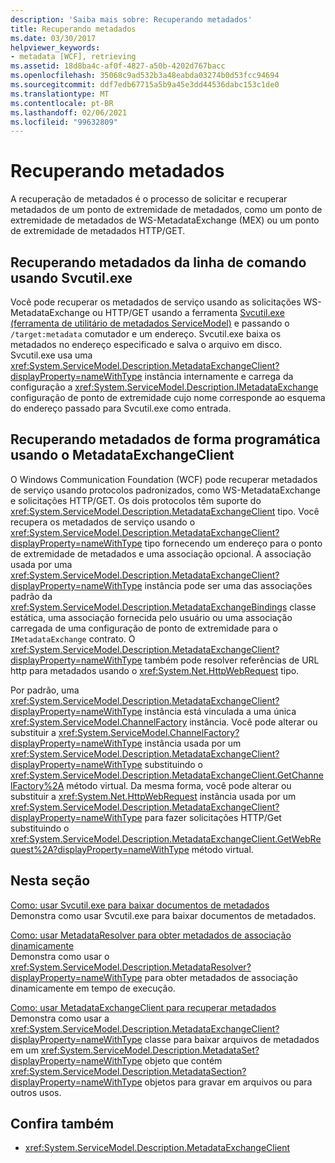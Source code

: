 ```yaml
---
description: 'Saiba mais sobre: Recuperando metadados'
title: Recuperando metadados
ms.date: 03/30/2017
helpviewer_keywords:
- metadata [WCF], retrieving
ms.assetid: 18d8ba4c-af0f-4827-a50b-4202d767bacc
ms.openlocfilehash: 35068c9ad532b3a48eabda03274b0d53fcc94694
ms.sourcegitcommit: ddf7edb67715a5b9a45e3dd44536dabc153c1de0
ms.translationtype: MT
ms.contentlocale: pt-BR
ms.lasthandoff: 02/06/2021
ms.locfileid: "99632809"
---
```

# <a name="retrieving-metadata"></a>Recuperando metadados

A recuperação de metadados é o processo de solicitar e recuperar metadados de um ponto de extremidade de metadados, como um ponto de extremidade de metadados de WS-MetadataExchange (MEX) ou um ponto de extremidade de metadados HTTP/GET.  
  
## <a name="retrieving-metadata-from-the-command-line-using-svcutilexe"></a>Recuperando metadados da linha de comando usando Svcutil.exe  

 Você pode recuperar os metadados de serviço usando as solicitações WS-MetadataExchange ou HTTP/GET usando a ferramenta [Svcutil.exe (ferramenta de utilitário de metadados ServiceModel)](../servicemodel-metadata-utility-tool-svcutil-exe.md) e passando o `/target:metadata` comutador e um endereço. Svcutil.exe baixa os metadados no endereço especificado e salva o arquivo em disco. Svcutil.exe usa uma <xref:System.ServiceModel.Description.MetadataExchangeClient?displayProperty=nameWithType> instância internamente e carrega da configuração a <xref:System.ServiceModel.Description.IMetadataExchange> configuração de ponto de extremidade cujo nome corresponde ao esquema do endereço passado para Svcutil.exe como entrada.  
  
## <a name="retrieving-metadata-programmatically-using-the-metadataexchangeclient"></a>Recuperando metadados de forma programática usando o MetadataExchangeClient  

 O Windows Communication Foundation (WCF) pode recuperar metadados de serviço usando protocolos padronizados, como WS-MetadataExchange e solicitações HTTP/GET. Os dois protocolos têm suporte do <xref:System.ServiceModel.Description.MetadataExchangeClient> tipo. Você recupera os metadados de serviço usando o <xref:System.ServiceModel.Description.MetadataExchangeClient?displayProperty=nameWithType> tipo fornecendo um endereço para o ponto de extremidade de metadados e uma associação opcional. A associação usada por uma <xref:System.ServiceModel.Description.MetadataExchangeClient?displayProperty=nameWithType> instância pode ser uma das associações padrão da <xref:System.ServiceModel.Description.MetadataExchangeBindings> classe estática, uma associação fornecida pelo usuário ou uma associação carregada de uma configuração de ponto de extremidade para o `IMetadataExchange` contrato. O <xref:System.ServiceModel.Description.MetadataExchangeClient?displayProperty=nameWithType> também pode resolver referências de URL http para metadados usando o <xref:System.Net.HttpWebRequest> tipo.  
  
 Por padrão, uma <xref:System.ServiceModel.Description.MetadataExchangeClient?displayProperty=nameWithType> instância está vinculada a uma única <xref:System.ServiceModel.ChannelFactory> instância. Você pode alterar ou substituir a <xref:System.ServiceModel.ChannelFactory?displayProperty=nameWithType> instância usada por um <xref:System.ServiceModel.Description.MetadataExchangeClient?displayProperty=nameWithType> substituindo o <xref:System.ServiceModel.Description.MetadataExchangeClient.GetChannelFactory%2A> método virtual. Da mesma forma, você pode alterar ou substituir a <xref:System.Net.HttpWebRequest> instância usada por um <xref:System.ServiceModel.Description.MetadataExchangeClient?displayProperty=nameWithType> para fazer solicitações HTTP/Get substituindo o <xref:System.ServiceModel.Description.MetadataExchangeClient.GetWebRequest%2A?displayProperty=nameWithType> método virtual.  
  
## <a name="in-this-section"></a>Nesta seção  

 [Como: usar Svcutil.exe para baixar documentos de metadados](how-to-use-svcutil-exe-to-download-metadata-documents.md)  
 Demonstra como usar Svcutil.exe para baixar documentos de metadados.  
  
 [Como: usar MetadataResolver para obter metadados de associação dinamicamente](how-to-use-metadataresolver-to-obtain-binding-metadata-dynamically.md)  
 Demonstra como usar o <xref:System.ServiceModel.Description.MetadataResolver?displayProperty=nameWithType> para obter metadados de associação dinamicamente em tempo de execução.  
  
 [Como: usar MetadataExchangeClient para recuperar metadados](how-to-use-metadataexchangeclient-to-retrieve-metadata.md)  
 Demonstra como usar a <xref:System.ServiceModel.Description.MetadataExchangeClient?displayProperty=nameWithType> classe para baixar arquivos de metadados em um <xref:System.ServiceModel.Description.MetadataSet?displayProperty=nameWithType> objeto que contém <xref:System.ServiceModel.Description.MetadataSection?displayProperty=nameWithType> objetos para gravar em arquivos ou para outros usos.  
  
## <a name="see-also"></a>Confira também

- <xref:System.ServiceModel.Description.MetadataExchangeClient>
